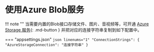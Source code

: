 # 使用Azure Blob服务

!!! note ""
    当需要内置的Blob接口存储文件、图片、音视频等，可开通 [Azure Storage 服务](https://sendcloud.sohu.com){: .md-button } 并把对应的连接字符串复制到如下配置中。

=== "appsettings.json"
    ``` json linenums="1"
      "ConnectionStrings": {
        "AzureStorageConnection": "连接字符串"
        }
    ```
